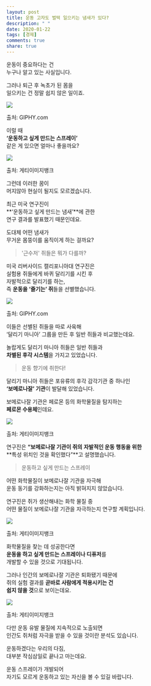 ```yaml
---
layout: post
title: 운동 고자도 벌떡 일으키는 냄새가 있다?
description: " "
date: 2020-01-22
tags: [경제]
comments: true
share: true
---
```



운동이 중요하다는 건  
누구나 알고 있는 사실입니다.  
  
그러나 퇴근 후 녹초가 된 몸을  
일으키는 건 정말 쉽지 않은 일이죠.

![](https://post-phinf.pstatic.net/MjAyMDEyMTFfMjIy/MDAxNjA3NjQ1MjExNDA2.JZng4VaMVa_qpFGnw8rol0n5XIQ1Qw1b5DFOt6CsILEg.Tay1CvqfLe5dUQt7y9zfeA-_bRdkLD2eeWw0YAedokEg.GIF/giphy.gif?type=w1200)

출처: GIPHY.com

이럴 때  
**‘운동하고 싶게 만드는 스프레이’**  
같은 게 있으면 얼마나 좋을까요?

![](https://post-phinf.pstatic.net/MjAyMDEyMTFfMTA4/MDAxNjA3NjQ1MjI4NjAw.ACBd5gIFnLezWyV9DqTUWJy0P0To2I3RVXiYPGVL1QUg.rPkKf3ehqwN1aFKjhGeB6JQHF1BkYb0FccjmaOLYYRQg.PNG/2._%EA%B2%8C%ED%8B%B0%EC%B5%9C%EC%A2%85.png?type=w1200)

출처: 게티이미지뱅크

그런데 이러한 꿈이  
머지않아 현실이 될지도 모르겠습니다.  
  
최근 미국 연구진이  
**‘운동하고 싶게 만드는 냄새’**에 관한  
연구 결과를 발표했기 때문인데요.  
  
도대체 어떤 냄새가  
무거운 몸뚱이를 움직이게 하는 걸까요?

> '근수저' 쥐들은 뭐가 다를까?

미국 리버사이드 캘리포니아대 연구진은  
실험용 쥐들에게 바퀴 달리기를 시킨 후  
자발적으로 달리기를 하는,  
즉 **운동을 ‘즐기는’ 쥐**들을 선별했습니다.

![](https://post-phinf.pstatic.net/MjAyMDEyMTFfMjE3/MDAxNjA3NjQ1MjY0MTMw.r5eHA8sclzoYh3v21DR_doOflTWgMxgb0cBvItlE3Rcg.1Ut2_UXKXoFSAHJsDYa2cOFGlTgFYYi7exqQ2M4_-qwg.GIF/giphy_%281%29_1.gif?type=w1200)

출처: GIPHY.com

이들은 선별된 쥐들을 따로 사육해  
‘달리기 마니아’ 그룹을 만든 후 일반 쥐들과 비교했는데요.  
  
놀랍게도 달리기 마니아 쥐들은 일반 쥐들과  
**차별된 후각 시스템**을 가지고 있었습니다.

> 운동 향기에 취한다!

달리기 마니아 쥐들은 포유류의 후각 감각기관 중 하나인  
**‘보메로나잘’ 기관**이 발달해 있었습니다.  
  
보메로나잘 기관은 페로몬 등의 화학물질을 탐지하는  
**페로몬 수용체**인데요.

![](https://post-phinf.pstatic.net/MjAyMDEyMTFfMTUy/MDAxNjA3NjQ1MzA3MjE3._pK1NJSFpU3MA48WyMLI3xYoix1tNcuui4J5Xl_AWXcg.Lg75Q_WLopko_xpmvs3GicW552UxWRWeYfZ1E9CY0uog.PNG/3._%EA%B2%8C%ED%8B%B0%EC%B5%9C%EC%A2%85.png?type=w1200)

출처: 게티이미지뱅크

연구진은 **“보메로나잘 기관이 쥐의** **자발적인 운동 행동을 위한**  
**특성 위치인 것을 확인했다”**고 설명했습니다.

> 운동하고 싶게 만드는 스프레이

어떤 화학물질이 보메로나잘 기관을 자극해  
운동 동기를 강화하는지는 아직 밝혀지지 않았습니다.  
  
연구진은 쥐가 생산해내는 화학 물질 중  
어떤 물질이 보메로나잘 기관을 자극하는지 연구할 계획입니다.

![](https://post-phinf.pstatic.net/MjAyMDEyMTFfMTcz/MDAxNjA3NjQ1MzYxNzI1.MT-ONfs5aSIoh7tvqweFXIVc4trnqG8iWU0CZ0WJjfAg.Mhq49_H3dbfTwzQzKSZUgpWLH1hT-8vkdeK3kDdr4uEg.PNG/6._%EA%B2%8C%ED%8B%B0%EC%B5%9C%EC%A2%85.png?type=w1200)

출처: 게티이미지뱅크

화학물질을 찾는 데 성공한다면  
**운동을 하고 싶게 만드는 스프레이나 디퓨저**를  
개발할 수 있을 것으로 기대됩니다.  
  
그러나 인간의 보메로나잘 기관은 퇴화됐기 때문에  
쥐의 실험 결과를  **곧바로 사람에게 적용시키는 건**  
**쉽지 않을 것**으로 보이는데요.

![](https://post-phinf.pstatic.net/MjAyMDEyMTFfMjEy/MDAxNjA3NjQ1Mzg3OTIw.PuLMCe1AVET5QTdxL0lnuAExDk0u750AiG0AUNvyh84g.xiuoIKZIYzBWHYxqtvnIHGQMPQfEB_TD6gw5L5ZGdeQg.PNG/5._%EA%B2%8C%ED%8B%B0%EC%B5%9C%EC%A2%85.png?type=w1200)

출처: 게티이미지뱅크

다만 운동 유발 물질에 지속적으로 노출되면  
인간도 쥐처럼 자극을 받을 수 있을 것이란 분석도 있습니다.  
  
운동하겠다는 우리의 다짐,  
대부분 작심삼일로 끝나고 마는데요.  
  
운동 스프레이가 개발되어  
자기도 모르게 운동하고 있는 자신을 볼 수 있길 바랍니다.